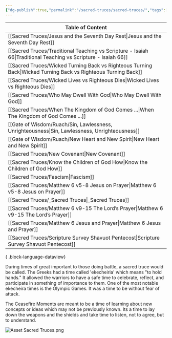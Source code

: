 ```yaml
---
{"dg-publish":true,"permalink":"/sacred-truces/sacred-truces/","tags":["#home","#SacredTruces"]}
---
```


| Table of Content                                                                                                  |
| ----------------------------------------------------------------------------------------------------------------- |
| [[Sacred Truces/Jesus and the Seventh Day Rest\|Jesus and the Seventh Day Rest]]                               |
| [[Sacred Truces/Traditional Teaching vs Scripture - Isaiah 66\|Traditional Teaching vs Scripture - Isaiah 66]] |
| [[Sacred Truces/Wicked Turning Back vs Righteous Turning Back\|Wicked Turning Back vs Righteous Turning Back]] |
| [[Sacred Truces/Wicked Lives vs Righteous Dies\|Wicked Lives vs Righteous Dies]]                               |
| [[Sacred Truces/Who May Dwell With God\|Who May Dwell With God]]                                               |
| [[Sacred Truces/When The Kingdom of God Comes ...\|When The Kingdom of God Comes ...]]                         |
| [[Gate of Wisdom/Ruach/Sin, Lawlessness, Unrighteousness\|Sin, Lawlessness, Unrighteousness]]                  |
| [[Gate of Wisdom/Ruach/New Heart and New Spirit\|New Heart and New Spirit]]                                    |
| [[Sacred Truces/New Covenant\|New Covenant]]                                                                   |
| [[Sacred Truces/Know the Children of God How\|Know the Children of God How]]                                   |
| [[Sacred Truces/Fascism\|Fascism]]                                                                             |
| [[Sacred Truces/Matthew 6 v5-8 Jesus on Prayer\|Matthew 6 v5-8 Jesus on Prayer]]                               |
| [[Sacred Truces/_Sacred Truces\|_Sacred Truces]]                                                               |
| [[Sacred Truces/Matthew 6 v9-15 The Lord’s Prayer\|Matthew 6 v9-15 The Lord’s Prayer]]                         |
| [[Sacred Truces/Matthew 6 Jesus and Prayer\|Matthew 6 Jesus and Prayer]]                                       |
| [[Sacred Truces/Scripture Survey Shavuot Pentecost\|Scripture Survey Shavuot Pentecost]]                       |

{ .block-language-dataview}


During times of great important to those doing battle, a sacred truce would be called. The Greeks had a time called 'ekecheiria' which means "to hold hands." It allowed the warriors to have a safe time to celebrate, reflect, and participate in something of importance to them. One of the most notable ekecheira times is the Olympic Games. It was a time to be without fear of attack. 

The Ceasefire Moments are meant to be a time of learning about new concepts or ideas which may not be previously known. Its a time to lay down the weapons and the shields and take time to listen, not to agree, but to understand.

![Asset Sacred Truces.png](/img/user/Assets/attachments/Asset%20Sacred%20Truces.png)